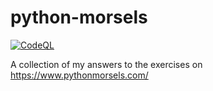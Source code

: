 # python-morsels
[![CodeQL](https://github.com/aw1231/python-morsels/actions/workflows/codeql-analysis.yml/badge.svg)](https://github.com/aw1231/python-morsels/actions/workflows/codeql-analysis.yml)

A collection of my answers to the exercises on https://www.pythonmorsels.com/
